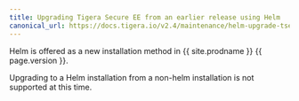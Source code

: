 ```yaml
---
title: Upgrading Tigera Secure EE from an earlier release using Helm
canonical_url: https://docs.tigera.io/v2.4/maintenance/helm-upgrade-tsee
---
```


Helm is offered as a new installation method in {{ site.prodname }} {{ page.version }}.

Upgrading to a Helm installation from a non-helm installation is not supported at this time.
